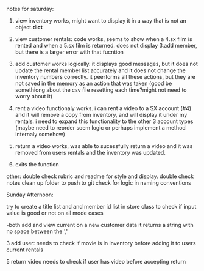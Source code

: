 notes for saturday:

1. view inventory works, might want to display it in a way that is not an object.__dict__

2. view customer rentals: code works, seems to show when a 4.sx film is rented and when a 5.sx film is returned. does not display 3.add member, but there is a larger error with that fucntion

3. add customer works logically. it displays good messages, but it does not update the rental member list accurately and it does not change the inventory numbers correctly. it peerforms all these actions, but they are not saved in the memory as an action that was taken (good be somethiong about the csv file resetting each time?might not need to worry about it)

4. rent a video functionaly works. i can rent a video to a SX account (#4) and it will remove a copy from inventory, and will display it under my rentals. i need to expand this functionality to the other 3 account types (maybe need to reorder soem logic or perhaps implement a method internaly somehow)

5. return a video works, was able to sucessfully return a video and it was removed from users rentals and the inventory was updated.

6. exits the function

other:
double check rubric and readme for style and display.
double check notes
clean up folder to push to git
check for logic in naming conventions



Sunday Afternoon:

try to create a title list and and member id list in store class to check if input value is good or not on all mode cases

-both add and view current on a new customer data it returns a string with no space between the ','

3 add user: needs to check if movie is in inventory before adding it to users current rentals

5 return video needs to check if user has video before accepting return
